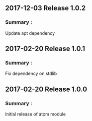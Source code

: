 ## 2017-12-03 Release 1.0.2
### Summary :

Update apt dependency

## 2017-02-20 Release 1.0.1
### Summary :

Fix dependency on stdlib

## 2017-02-20 Release 1.0.0
### Summary :

Initial release of atom module
